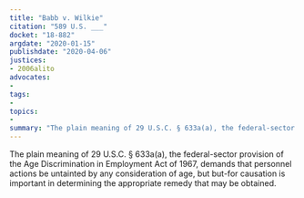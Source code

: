 ```yaml
---
title: "Babb v. Wilkie"
citation: "589 U.S. ___"
docket: "18-882"
argdate: "2020-01-15"
publishdate: "2020-04-06"
justices:
- 2006alito
advocates:
- 
tags:
- 
topics:
- 
summary: "The plain meaning of 29 U.S.C. § 633a(a), the federal-sector provision of the Age Discrimination in Employment Act of 1967, demands that personnel actions be untainted by any consideration of age, but but-for causation is important in determining the appropriate remedy that may be obtained."
---
```

The plain meaning of 29 U.S.C. § 633a(a), the federal-sector provision of the Age Discrimination in Employment Act of 1967, demands that personnel actions be untainted by any consideration of age, but but-for causation is important in determining the appropriate remedy that may be obtained.
